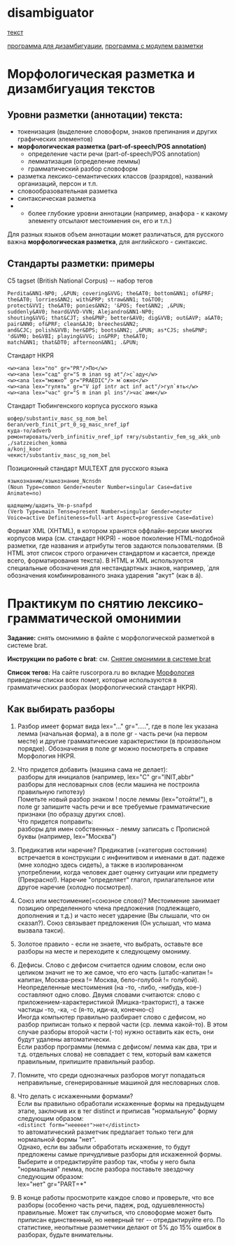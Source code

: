 # disambiguator
[текст](http://hseinstruments.wikispaces.com/file/view/grant_lundberg.zip/459862652/grant_lundberg.zip)

[программа для дизамбигуации](https://yadi.sk/d/1cXQSm1q3PUNpJ), [программа с модулем разметки](https://yadi.sk/d/J4r60xFs5nJ2g)

# Морфологическая разметка и дизамбигуация текстов

## Уровни разметки (аннотации) текста:

* токенизация (выделение словоформ, знаков препинания и других графических элементов)
* __морфологическая разметка (part-of-speech/POS annotation)__
    * определение части речи (part-of-speech/POS annotation)
    * лемматизация (определение леммы)
    * грамматический разбор словоформ
* разметка лексико-семантических классов (разрядов), названий организаций, персон и т.п.
* словообразовательная разметка
* синтаксическая разметка
* + более глубокие уровни аннотации (например, анафора - к какому элементу отсылают местоимения он, его и т.п.)

Для разных языков объем аннотации может различаться, для русского важна __морфологическая разметка__, для английского - синтаксис.

## Стандарты разметки: примеры

C5 tagset (British National Corpus) -- набор тегов

    Perdita&NN1-NP0; ,&PUN; covering&VVG; the&AT0; bottom&NN1; of&PRF; the&AT0; lorries&NN2; with&PRP; straw&NN1; to&TO0;
    protect&VVI; the&AT0; ponies&NN2; '&POS; feet&NN2; ,&PUN; suddenly&AV0; heard&VVD-VVN; Alejandro&NN1-NP0;
    shouting&VVG; that&CJT; she&PNP; better&AV0; dig&VVB; out&AVP; a&AT0; pair&NN0; of&PRF; clean&AJ0; breeches&NN2;
    and&CJC; polish&VVB; her&DPS; boots&NN2; ,&PUN; as*CJS; she&PNP; 'd&VM0; be&VBI; playing&VVG; in&PRP; the&AT0;
    match&NN1; that&DT0; afternoon&NN1; .&PUN;

Стандарт НКРЯ

    <w><ana lex="по" gr="PR"/>По</w>
    <w><ana lex="сад" gr="S m inan sg at"/>с`аду</w>
    <w><ana lex="можно” gr="PRAEDIC"/> м`ожно</w>
    <w><ana lex="гулять" gr="V ipf intr act inf act"/>гул`ять</w>
    <w><ana lex="час" gr="S m inan pl ins"/>час`ами</w>

Стандарт Тюбингенского корпуса русского языка

    шофер/substantiv_masc_sg_nom_bel бегал/verb_finit_prt_0_sg_masc_nref_ipf
    куда-то/adverb
    ремонтировать/verb_infinitiv_nref_ipf тягу/substantiv_fem_sg_akk_unb
    ,/satzzeichen_komma
    а/konj_koor
    чекист/substantiv_masc_sg_nom_bel

Позиционный стандарт MULTEXT для русского языка

    языкознанию/языкознание_Ncnsdn
    (Noun Type=common Gender=neuter Number=singular Case=dative Animate=no)
    
    щадящему/щадить_Vm-p-snafpd
    (Verb Type=main Tense=present Number=singular Gender=neuter Voice=active Definiteness=full-art Aspect=progressive Case=dative)


Формат XML (XHTML), в котором хранятся оффлайн-версии многих корпусов мира (см. стандарт НКРЯ) - новое поколение HTML-подобной разметки, где названия и атрибуты тегов задаются пользователями. (В HTML этот список строго ограничен стандартом и касается, прежде всего, форматирования текста).
В HTML и XML используются специальные обозначения для нестандартных знаков, например, ́ для обозначения комбинированного знака ударения "акут" (как в á).

# Практикум по снятию лексико-грамматической омонимии

__Задание:__ снять омонимию в файле с морфологической разметкой в системе brat.

__Инструкции по работе с brat__: см. [Снятие омонимии в системе brat](https://github.com/ElizavetaKuzmenko/Programming-and-computer-instruments/wiki/%D0%A1%D0%BD%D1%8F%D1%82%D0%B8%D0%B5-%D0%BE%D0%BC%D0%BE%D0%BD%D0%B8%D0%BC%D0%B8%D0%B8-%D0%B2-%D1%81%D0%B8%D1%81%D1%82%D0%B5%D0%BC%D0%B5-brat)

__Список тегов:__ 
На сайте ruscorpora.ru во вкладке [Морфология](http://ruscorpora.ru/corpora-morph.html) приведены списки всех помет, которые используются в грамматических разборах (морфологический стандарт НКРЯ).

## Как выбирать разборы
1. Разбор имеет формат вида lex="..." gr=".....", где в поле lex указана лемма (начальная форма), а в поле gr - часть речи (на первом месте) и другие грамматические характеристики (в произвольном порядке). Обозначения в поле gr можно посмотреть в справке Морфология НКРЯ.

1. Что придется добавить (машина сама не делает):<br>
разборы для инициалов (например, lex="С" gr="INIT,abbr"<br>
разборы для несловарных слов (если машина не построила правильную гипотезу)<br>
Пометьте новый разбор знаком ! после леммы (lex="отойти!"), в поле gr запишите часть речи и все требуемые грамматические признаки (по образцу других слов).<br>
Что придется поправить:<br>
разборы для имен собственных - лемму записать с Прописной буквы (например, lex="Москва")

1. Предикатив или наречие? Предикатив (=категория состояния) встречается в конструкции с инфинитивом и именами в дат. падеже (мне холодно здесь сидеть), а также в изолированном употреблении, когда человек дает оценку ситуации или предмету (Прекрасно!). Наречие "определяет" глагол, прилагательное или другое наречие (холодно посмотрел).

1. Союз или местоимение(=союзное слово)? Местоимение занимает позицию определенного члена предложения (подлежащего, дополнения и т.д.) и часто несет ударение (Вы слышали, что он сказал?). Союз связывает предложения (Он услышал, что мама вызвала такси).

1. Золотое правило - если не знаете, что выбрать, оставьте все разборы на месте и переходите к следующему омониму.

1. Дефисы. Слово с дефисом считается одним словом, если оно целиком значит не то же самое, что его часть (штабс-капитан != капитан, Москва-река != Москва, бело-голубой != голубой). Неопределенные местоимения (на -то, -либо, -нибудь, кое-) составляют одно слово. Двумя словами считаются: слово с приложением-характеристикой (Мишка-тракторист), а также частицы -то, -ка, -с (я-то, иди-ка, конечно-с)<br>
Иногда компьютер правильно разбирает слово с дефисом, но разбор приписан только к первой части (ср. лемма какой-то). В этом случае разборы второй части (-то) нужно оставить как есть, они будут удалены автоматически.<br>
Если разбор программы (лемма с дефисом/ лемма как два, три и т.д. отдельных слова) не совпадает с тем, который вам кажется правильным, припишите правильный разбор.


1. Помните, что среди однозначных разборов могут попадаться неправильные, сгенерированные машиной для несловарных слов.

1. Что делать с искаженными формами?<br>
Если вы правильно обработали искаженные формы на предыдущем этапе, заключив их в тег distinct и приписав "нормальную" форму следующим образом:<br>
    `<distinct form="нееееет">нет</distinct>`<br>
то автоматический разметчик предлагает только теги для нормальной формы "нет".<br>
Однако, если вы забыли обработать искажение, то будут предложены самые причудливые разборы для искаженной формы.<br>
Выберите и отредактируйте разбор так, чтобы у него была "нормальная" лемма, после разбора поставьте звездочку следующим образом:<br> lex="нет" gr="PART=*"<br>

1. В конце работы просмотрите каждое слово и проверьте, что все разборы (особенно часть речи, падеж, род, одушевленность) правильные. Может так случиться, что словоформе может быть приписан единственный, но неверный тег -- отредактируйте его.
По статистике, неопытные разметчики делают от 5% до 15% ошибок в разборах, будьте внимательны.
